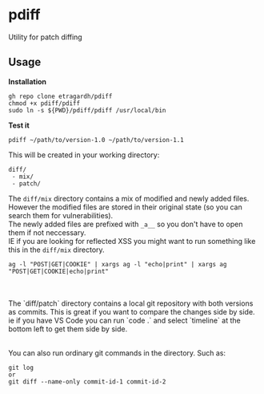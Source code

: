 # pdiff
Utility for patch diffing

## Usage

**Installation**

```
gh repo clone etragardh/pdiff
chmod +x pdiff/pdiff
sudo ln -s ${PWD}/pdiff/pdiff /usr/local/bin
```

**Test it**
```
pdiff ~/path/to/version-1.0 ~/path/to/version-1.1
```

This will be created in your working directory:
```
diff/
 - mix/
 - patch/
```

The `diff/mix` directory contains a mix of modified and newly added files.<br />
However the modified files are stored in their original state (so you can search them for vulnerabilities).<br />
The newly added files are prefixed with `_a__` so you don't have to open them if not neccessary.
<br />
IE if you are looking for reflected XSS you might want to run something like this in the `diff/mix` directory.<br />
```
ag -l "POST|GET|COOKIE" | xargs ag -l "echo|print" | xargs ag "POST|GET|COOKIE|echo|print"
```

<br />
<br />
The `diff/patch` directory contains a local git repository with both versions as commits. This is great if you want to compare the changes side by side.<br />
ie if you have VS Code you can run `code .` and select `timeline` at the bottom left to get them side by side.<br /><br />

You can also run ordinary git commands in the directory. Such as:
```
git log
or
git diff --name-only commit-id-1 commit-id-2
```
